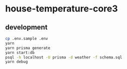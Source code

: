 # house-temperature-core3

## development

```bash
cp .env.sample .env
yarn
yarn prisma generate
yarn start:db
psql -h localhost -U prisma -d weather -f schema.sql
yarn debug
```